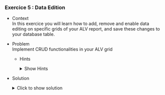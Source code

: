 
### Exercice 5 : Data Edition

- Context \
  In this exercice you will learn how to add, remove and enable data editing on specific grids of your ALV report, and save these changes to your database table.
- Problem \
  Implement CRUD functionalities in your ALV grid
   - Hints 
     <details>
        <summary> Show Hints </summary>
        * Look into the fields available for each row of the GT_FCAT1 table that we created earlier. You can use CTRLK+SPACE to get a list of available fields.

        * 
     </details>

- Solution 
  <details>
    <summary>Click to show solution</summary>
    Let's loop over the fields we want to make editable on our alv grid and change their Edit value by adding this piece of code to our DISPLAY_DATA form

     ```abap
       " loop over all fields in GT_FCAT1 and edit properties accordingly
    LOOP AT GT_FCAT1 INTO DATA(GS_FCAT_ENTRY)
        WHERE FIELDNAME = 'ADRES_MAIL_SALARIES'
        OR FIELDNAME = 'NOM_SALARIES'.
        GS_FCAT_ENTRY-EDIT = 'X'.
        MODIFY GT_FCAT1 FROM GS_FCAT_ENTRY TRANSPORTING EDIT
        WHERE FIELDNAME = 'ADRES_MAIL_SALARIES'
        OR FIELDNAME = 'NOM_SALARIES'.
        EXIT.
    ENDLOOP.
     ```

    We can now edit the Name fields of our alv report

    ![Editable](https://github.com/Fabeure/ABAP-Initiation/blob/main/Images/Editable.png?raw=true)


    So far, only the display value of the field we are editing changes. Neither the internal table nor the database table are being changed.

    Let's first make the changes propagate to the internal table by calling the 
    **REGISTER_EDIT_EVENT** of our grid instance inside of our DISPLAY_DATA form.

    ```abap
        " register edit events on grid to propagate to internal table
    CALL METHOD GRID001->REGISTER_EDIT_EVENT
     EXPORTING
      I_EVENT_ID = CL_GUI_ALV_GRID=>MC_EVT_MODIFIED.
    ```

    Now that our edits are propagated to the internal table, we can add a 'Save' button to our screen that will persist the changes to the database table.
    (adding the button has already been covered, refer to [Exercice 4](https://github.com/Fabeure/ABAP-Initiation/blob/main/Exercice4.md))


  </details>